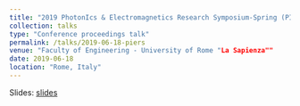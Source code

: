 ```yaml
---
title: "2019 PhotonIcs & Electromagnetics Research Symposium-Spring (PIERS-Spring)"
collection: talks
type: "Conference proceedings talk"
permalink: /talks/2019-06-18-piers
venue: "Faculty of Engineering - University of Rome "La Sapienza"" 
date: 2019-06-18
location: "Rome, Italy"
---
```


Slides: [slides](\files\piers_presentation.pdf)
